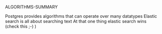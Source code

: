 ALGORITHMS-SUMMARY

Postgres provides algorithms that can operate over many datatypes
Elastic search is all about searching text
At that one thing elastic search wins (check this ;-) )
